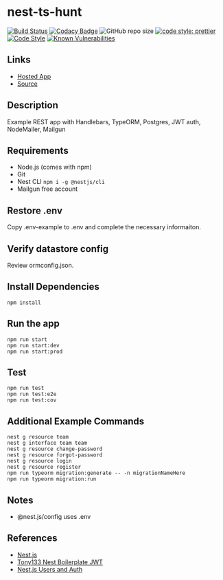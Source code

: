 # nest-ts-hunt

[![Build Status](https://travis-ci.org/denisecase/nest-ts-hunt.svg?branch=main)](https://travis-ci.org/denisecase/nest-ts-hunt)
[![Codacy Badge](https://api.codacy.com/project/badge/Grade/dabde95955984dd08493709c421c7da6)](https://app.codacy.com/gh/denisecase/nest-ts-hunt?utm_source=github.com&utm_medium=referral&utm_content=denisecase/nest-ts-hunt&utm_campaign=Badge_Grade)
![GitHub repo size](https://img.shields.io/github/repo-size/denisecase/nest-ts-hunt?style=flat)
[![code style: prettier](https://img.shields.io/badge/code_style-prettier-ff69b4.svg?style=flat-square)](https://github.com/prettier/prettier)
[![Code Style](https://badgen.net/badge/code%20style/airbnb/ff5a5f?icon=airbnb)](https://github.com/airbnb/javascript)
[![Known Vulnerabilities](https://snyk.io/test/github/denisecase/nest-ts-hunt/badge.svg?targetFile=package.json)](https://snyk.io/test/github/denisecase/nest-ts-hunt?targetFile=package.json)


## Links

- [Hosted App](https://nest-ts-hunt.herokuapp.com/)
- [Source](https://github.com/denisecase/nest-ts-hunt)

## Description

Example REST app with Handlebars, TypeORM, Postgres, JWT auth, NodeMailer, Mailgun

## Requirements

- Node.js (comes with npm)
- Git
- Nest CLI `npm i -g @nestjs/cli`
- Mailgun free account

## Restore .env 

Copy .env-example to .env and complete the necessary informaiton. 

## Verify datastore config

Review ormconfig.json.

## Install Dependencies

```pwsh
npm install
```

## Run the app

```pwsh
npm run start
npm run start:dev
npm run start:prod
```

## Test

```pwsh
npm run test
npm run test:e2e
npm run test:cov
```

## Additional Example Commands

```pwsh
nest g resource team
nest g interface team team
nest g resource change-password
nest g resource forgot-password
nest g resource login
nest g resource register
npm run typeorm migration:generate -- -n migrationNameHere
npm run typeorm migration:run
```

## Notes

- @nest.js/config uses .env

## References

- [Nest.js](https://nestjs.com/)
- [Tony133 Nest Boilerplate JWT](https://github.com/Tony133/nestjs-api-boilerplate-jwt)
- [Nest.js Users and Auth](https://www.codemag.com/Article/2001081/Nest.js-Step-by-Step-Part-3-Users-and-Authentication)
